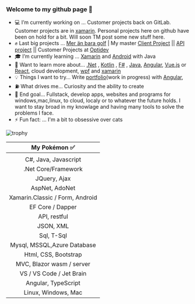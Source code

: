 ### Welcome to my github page 🖖 

- 💻 I’m currently working on ... Customer projects back on GitLab. Customer projects are in [xamarin](https://dotnet.microsoft.com/apps/xamarin).
Personal projects here on github have been on hold for a bit. Will soon TM post some new stuff here.
- ✊ Last big projects ... [Mer än bara golf](https://meranbaragolf.se/) | My master [Client Project](https://github.com/Carpenteri1/CampusBookingConcept) || [API project](https://github.com/Carpenteri1/CampusBookingAPI) || Customer Projects at [Optidev](https://optidev.com)
- 🎓 I’m currently learning ... [Xamarin](https://dotnet.microsoft.com/apps/xamarin) and [Android](https://developer.android.com/studio/) with Java
- 📖 Want to learn more about... [.Net](https://dotnet.microsoft.com/) , [Kotlin](https://kotlinlang.org/) , [F#](https://fsharp.org/) , [Java](https://docs.oracle.com/en/java/), [Angular](https://angular.io/), [Vue.js](https://vuejs.org/) or [React](https://reactjs.org/), cloud development, [wpf](https://docs.microsoft.com/en-us/visualstudio/designers/getting-started-with-wpf?view=vs-2019) and [xamarin](https://dotnet.microsoft.com/apps/xamarin)
- 💡 Things I want to try... Write [portfolio](https://carpenteri1.github.io/Portfolio/)(work in progress) with [Angular](https://angular.io/),
- ⛽ What drives me... Curiosity and the ability to create
- 👑 End goal... Fullstack, develop apps, websites and programs for windows,mac,linux, to cloud, localy or to whatever the future holds. I want to stay broad in my knowlage and having many tools to solve the problems I face.
- ⚡ Fun fact: ... I'm a bit to obsessive over cats


![trophy](https://github-profile-trophy.vercel.app/?username=carpenteri1&theme=monokai&title=Issues,Commit,PullRequest,Repositories)


| My Pokémon :white_check_mark:         |
|:--------------------:|  
|                      |
| C#, Java, Javascript |  
| .Net Core/Framework  |
| JQuery, Ajax                    |
| AspNet, AdoNet        | 
| Xamarin.Classic / Form, Android |
| EF Core / Dapper | 
| API, restful    |
| JSON, XML |
| Sql, T-Sql            |
| Mysql, MSSQL,Azure Database          |
| Html, CSS, Bootstrap  | 
| MVC, Blazor wasm / server   | 
| VS / VS Code / Jet Brain | 
| Angular, TypeScript |
| Linux, Windows, Mac    |


